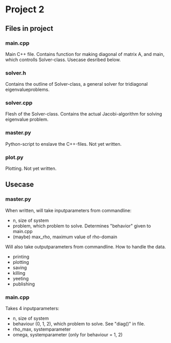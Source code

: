 # Project 2

## Files in project
### main.cpp
Main C++ file. Contains function for making diagonal of matrix A, and main, which controlls Solver-class. Usecase desribed below.
### solver.h
Contains the outline of Solver-class, a general solver for tridiagonal eigenvalueproblems.
### solver.cpp
Flesh of the Solver-class. Contains the actual Jacobi-algorithm for solving eigenvalue problem.
### master.py
Python-script to enslave the C++-files. Not yet written.
### plot.py
Plotting. Not yet written.

## Usecase
### master.py
When written, will take inputparameters from commandline:
- n, size of system
- problem, which problem to solve. Determines "behavior" given to main.cpp
- (maybe) max_rho, maximum value of rho-domain

Will also take outputparameters from commandline. How to handle the data.
- printing
- plotting
- saving
- killing
- yeeting
- publishing

### main.cpp
Takes 4 inputparameters:
- n, size of system
- behaviour (0, 1, 2), which problem to solve. See "diag()" in file.
- rho_max, systemparameter
- omega, systemparameter (only for behaviour = 1, 2)

